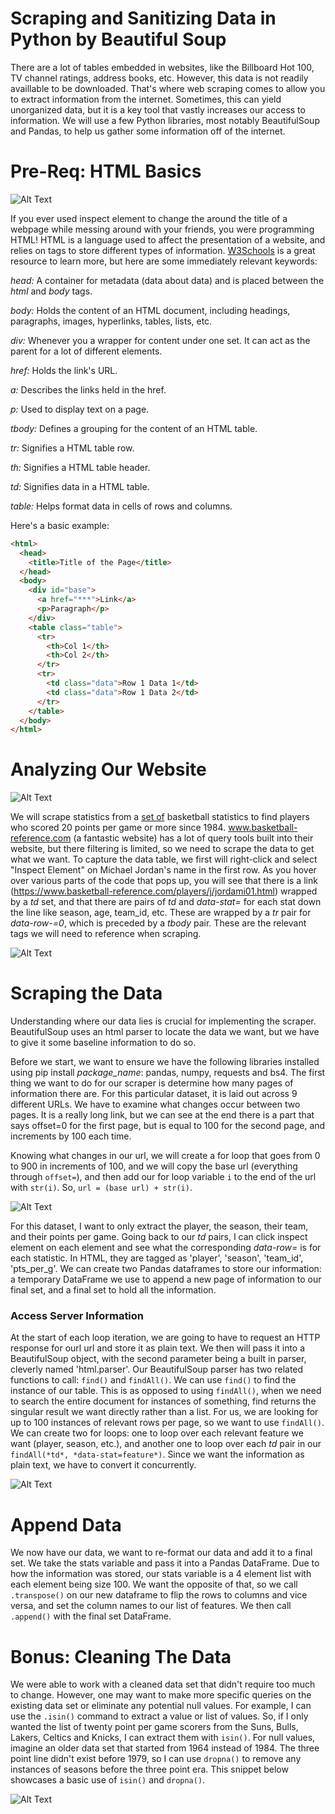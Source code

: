 # Scraping and Sanitizing Data in Python by Beautiful Soup

There are a lot of tables embedded in websites, like the Billboard Hot 100, TV channel ratings, address books, etc. However, this data is not readily availlable to be downloaded. That's where web scraping comes to allow you to extract information from the internet. Sometimes, this can yield unorganized data, but it is a key tool that vastly increases our access to information. We will use a few Python libraries, most notably BeautifulSoup and Pandas, to help us gather some information off of the internet. 

# Pre-Req: HTML Basics

![Alt Text](https://i.imgur.com/kVOdBf7.png)

If you ever used inspect element to change the around the title of a webpage while messing around with your friends, you were programming HTML! HTML is a language used to affect the presentation of a website, and relies on tags to store different types of information. [W3Schools](https://www.w3schools.com/tags/) is a great resource to learn more, but here are some immediately relevant keywords:

*head:* A container for metadata (data about data) and is placed between the *html* and *body* tags.

*body:* Holds the content of an HTML document, including headings, paragraphs, images, hyperlinks, tables, lists, etc.

*div:* Whenever you a wrapper for content under one set. It can act as the parent for a lot of different elements. 

*href:* Holds the link's URL.

*a:* Describes the links held in the href.

*p:* Used to display text on a page.

*tbody:* Defines a grouping for the content of an HTML table.

*tr:* Signifies a HTML table row.

*th:* Signifies a HTML table header.

*td:* Signifies data in a HTML table.

*table:* Helps format data in cells of rows and columns.

Here's a basic example:
```html
<html>
  <head>
    <title>Title of the Page</title>
  </head>
  <body>
    <div id="base">
      <a href="***">Link</a>
      <p>Paragraph</p>
    </div>
    <table class="table">
      <tr>
        <th>Col 1</th>
        <th>Col 2</th>
      </tr>
      <tr>
        <td class="data">Row 1 Data 1</td>
        <td class="data">Row 1 Data 2</td>
      </tr>
    </table>
  </body>
</html>
```

# Analyzing Our Website

![Alt Text](https://d2p3bygnnzw9w3.cloudfront.net/req/202005291/logos/bbr-logo.svg)

We will scrape statistics from a [set of](https://www.basketball-reference.com/play-index/psl_finder.cgi?request=1&match=single&type=per_game&per_minute_base=36&per_poss_base=100&lg_id=NBA&is_playoffs=N&year_min=1985&year_max=2020&franch_id=&season_start=1&season_end=-1&age_min=0&age_max=99&shoot_hand=&height_min=0&height_max=99&birth_country_is=Y&birth_country=&birth_state=&college_id=&draft_year=&is_active=&debut_yr_nba_start=&debut_yr_nba_end=&is_hof=&is_as=&as_comp=gt&as_val=0&award=&pos_is_g=Y&pos_is_gf=Y&pos_is_f=Y&pos_is_fg=Y&pos_is_fc=Y&pos_is_c=Y&pos_is_cf=Y&qual=&c1stat=pts_per_g&c1comp=gt&c1val=20&c2stat=&c2comp=&c2val=&c3stat=&c3comp=&c3val=&c4stat=&c4comp=&c4val=&c5stat=&c5comp=&c6mult=&c6stat=&order_by=pts_per_g&order_by_asc=&offset=0) basketball statistics to find players who scored 20 points per game or more since 1984. www.basketball-reference.com (a fantastic website) has a lot of query tools built into their website, but there filtering is limited, so we need to scrape the data to get what we want. To capture the data table, we first will right-click and select "Inspect Element" on Michael Jordan's name in the first row. As you hover over various parts of the code that pops up, you will see that there is a link (https://www.basketball-reference.com/players/j/jordami01.html) wrapped by a *td* set, and that there are pairs of *td* and *data-stat=* for each stat down the line like season, age, team_id, etc. These are wrapped by a *tr* pair for *data-row-=0*, which is preceded by a *tbody* pair. These are the relevant tags we will need to reference when scraping.

![Alt Text](https://i.imgur.com/g8mi9vx.png)


# Scraping the Data

Understanding where our data lies is crucial for implementing the scraper. BeautifulSoup uses an html parser to locate the data we want, but we have to give it some baseline information to do so. 

Before we start, we want to ensure we have the following libraries installed using pip install *package_name*: pandas, numpy, requests and bs4. The first thing we want to do for our scraper is determine how many pages of information there are. For this particular dataset, it is laid out across 9 different URLs. We have to examine what changes occur between two pages. It is a really long link, but we can see at the end there is a part that says offset=0 for the first page, but is equal to 100 for the second page, and increments by 100 each time. 

Knowing what changes in our url, we will create a for loop that goes from 0 to 900 in increments of 100, and we will copy the base url (everything through `offset=`), and then add our for loop variable `i` to the end of the url with `str(i)`. So, `url = (base url) + str(i)`.

![Alt Text](https://i.imgur.com/XQu2tug.png)

For this dataset, I want to only extract the player, the season, their team, and their points per game. 
Going back to our *td* pairs, I can click inspect element on each element and see what the corresponding *data-row=* is for each statistic. In HTML, they are tagged as 'player', 'season', 'team_id', 'pts_per_g'. We can create two Pandas dataframes to store our information: a temporary DataFrame we use to append a new page of information to our final set, and a final set to hold all the information.

### Access Server Information

At the start of each loop iteration, we are going to have to request an HTTP response for ourl url and store it as plain text. We then will pass it into a BeautifulSoup object, with the second parameter being a built in parser, cleverly named 'html.parser'. Our BeautifulSoup parser has two related functions to call: `find()` and `findAll()`. We can use `find()` to find the instance of our table. This is as opposed to using `findAll()`, when we need to search the entire document for instances of something, find returns the singular result we want directly rather than a list. For us, we are looking for up to 100 instances of relevant rows per page, so we want to use `findAll()`. We can create two for loops: one to loop over each relevant feature we want (player, season, etc.), and another one to loop over each *td* pair in our `findAll(*td*, *data-stat=feature*)`. Since we want the information as plain text, we have to convert it concurrently.

![Alt Text](https://i.imgur.com/l5MaQso.png)

# Append Data

We now have our data, we want to re-format our data and add it to a final set. We take the stats variable and pass it into a Pandas DataFrame. Due to how the information was stored, our stats variable is a 4 element list with each element being size 100. We want the opposite of that, so we call `.transpose()` on our new dataframe to flip the rows to columns and vice versa, and set the column names to our list of features. We then call `.append()` with the final set DataFrame.

# Bonus: Cleaning The Data

We were able to work with a cleaned data set that didn't require too much to change. However, one may want to make more specific queries on the existing data set or eliminate any potential null values. For example, I can use the `.isin()` command to extract a value or list of values. So, if I only wanted the list of twenty point per game scorers from the Suns, Bulls, Lakers, Celtics and Knicks, I can extract them with `isin()`. For null values, imagine an older data set that started from 1964 instead of 1984. The three point line didn't exist before 1979, so I can use `dropna()` to remove any instances of seasons before the three point era. This snippet below showcases a basic use of `isin()` and `dropna()`. 

![Alt Text](https://i.imgur.com/Mn052zQ.png)
